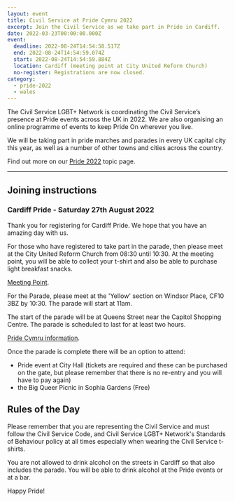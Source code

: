 ```yaml
---
layout: event
title: Civil Service at Pride Cymru 2022
excerpt: Join the Civil Service as we take part in Pride in Cardiff.
date: 2022-03-23T00:00:00.000Z
event:
  deadline: 2022-08-24T14:54:58.517Z
  end: 2022-08-24T14:54:59.074Z
  start: 2022-08-24T14:54:59.884Z
  location: Cardiff (meeting point at City United Reform Church)
  no-register: Registrations are now closed.
category:
  - pride-2022
  - wales
---
```


The Civil Service LGBT+ Network is coordinating the Civil Service’s presence at Pride events across the UK in 2022. We are also organising an online programme of events to keep Pride On wherever you live.

We will be taking part in pride marches and parades in every UK capital city this year, as well as a number of other towns and cities across the country.

Find out more on our [Pride 2022](/pride) topic page.

---

## Joining instructions

### Cardiff Pride - Saturday 27th August 2022

Thank you for registering for Cardiff Pride. We hope that you have an amazing day with us.

For those who have registered to take part in the parade, then please meet at the City United Reform Church from 08:30 until 10:30. At the meeting point, you will be able to collect your t-shirt and also be able to purchase light breakfast snacks. 

[Meeting Point](https://goo.gl/maps/TxEMky3Bs3rb1biZ8). 

For the Parade, please meet at the 'Yellow' section on Windsor Place, CF10 3BZ by 10:30. The parade will start at 11am. 

The start of the parade will be at Queens Street near the Capitol Shopping Centre. The parade is scheduled to last for at least two hours.

[Pride Cymru information](https://www.pridecymru.com).

Once the parade is complete there will be an option to attend:

- Pride event at City Hall (tickets are required and these can be purchased on the gate, but please remember that there is no re-entry and you will have to pay again)
- the Big Queer Picnic in Sophia Gardens (Free)

## Rules of the Day

Please remember that you are representing the Civil Service and must follow the Civil Service Code, and Civil Service LGBT+ Network's Standards of Behaviour policy at all times especially when wearing the Civil Service t-shirts.

You are not allowed to drink alcohol on the streets in Cardiff so that also includes the parade. You will be able to drink alcohol at the Pride events or at a bar.

Happy Pride!